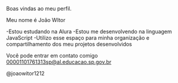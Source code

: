 Boas vindas ao meu perfil.

Meu nome é João WItor

-Estou estudando na Alura
-Estou me desenvolvendo na linguagem JavaScript
-Utilizo esse espaço para minha organização e compartilhamento dos meu projetos desenvolvidos

Você pode entrar em contato comigo 
00001101761313sp@al.educacao.sp.gov.br

@joaowitor1212
